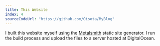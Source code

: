 ```yaml
---
title: This Website
index: 4
sourceCodeUrl: "https://github.com/Oisota/MyBlog"
---
```


I built this website myself using the [Metalsmith](https://metalsmith.io/) static site generator.
I run the build process and upload the files to a server hosted at DigitalOcean.
